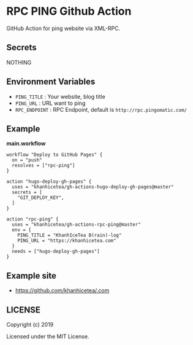 # RPC PING Github Action

GitHub Action for ping website via XML-RPC.

## Secrets

NOTHING

## Environment Variables

- `PING_TITLE` : Your website, blog title
- `PING_URL` : URL want to ping
- `RPC_ENDPOINT` : RPC Endpoint, default is `http://rpc.pingomatic.com/`

## Example

**main.workflow**

```hcl
workflow "Deploy to GitHub Pages" {
  on = "push"
  resolves = ["rpc-ping"]
}

action "hugo-deploy-gh-pages" {
  uses = "khanhicetea/gh-actions-hugo-deploy-gh-pages@master"
  secrets = [
    "GIT_DEPLOY_KEY",
  ]
}

action "rpc-ping" {
  uses = "khanhicetea/gh-actions-rpc-ping@master"
  env = {
    PING_TITLE = "KhanhIceTea B(rain)-log"
    PING_URL = "https://khanhicetea.com"
  }
  needs = ["hugo-deploy-gh-pages"]
}
```

## Example site

- https://github.com/khanhicetea/.com

## LICENSE

Copyright (c) 2019

Licensed under the MIT License.